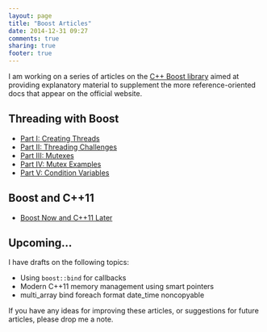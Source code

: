 ```yaml
---
layout: page
title: "Boost Articles"
date: 2014-12-31 09:27
comments: true
sharing: true
footer: true
---
```


I am working on a series of articles on the [C++ Boost library](http://www.boost.org/)
aimed at providing explanatory material to supplement the more reference-oriented docs
that appear on the official website.

## Threading with Boost

* [Part I: Creating Threads](/2009/05/threading-with-boost---part-i-creating-threads.html)
* [Part II: Threading Challenges](/2010/01/threading-with-boost---part-ii-threading-challenges.html)
* [Part III: Mutexes](/2012/02/threading-with-boost---part-iii-mutexes.html)
* [Part IV: Mutex Examples](/2012/02/threading-with-boost---part-iv-mutex-examples.html)
* [Part V: Condition Variables](/2012/02/threading-with-boost---part-v-condition-variables.html)

## Boost and C++11

* [Boost Now and C++11 Later](/2014/01/boost-now-and-c-plus-plus-11-later.html)

## Upcoming...

I have drafts on the following topics:

* Using `boost::bind` for callbacks
* Modern C++11 memory management using smart pointers
* multi_array bind foreach format date_time noncopyable

If you have any ideas for improving these articles, or suggestions for future
articles, please drop me a note.
